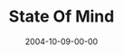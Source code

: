 ---
layout: message
category: message
series: "United States Of Addiction"
title: "State Of Mind"
date: 2004-10-09-00-00
message_id: 150
audio-description: "It’s no secret. Addictions seem to be everywhere. There are those of us that wrestle with the “big” stuff. Maybe its feeling trapped by drugs or alcohol. Or something like sex, overeating or gambling. And then there are some of us that struggle with not s"
audio: "http://www.crossroads.net/audio/2004/2004_09_USA/USA_02_10-09-04_Mind.mp3"
audio-title: "State Of Mind"
audio-duration: "40:01"
---